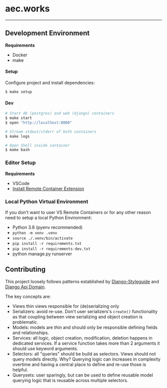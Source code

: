 # aec.works
-----

## Development Environment

**Requirements**

* Docker
* make

#### Setup

Configure project and install dependencies:

```
$ make setup
```

#### Dev

```bash
# Start db (postgres) and web (django) containers
$ make start
$ open "http://localhost:8000"

# Stream stdout/stderr of both containers
$ make logs

# Open Shell inside container
$ make bash
```

### Editor Setup

**Requirements**

* VSCode
* [Install Remote Container Extension](https://code.visualstudio.com/docs/remote/containers)


### Local Python Virtual Environment

If you don't want to user VS Remote Containers or for any other reason need to setup a local Python Environment:

* Python 3.8 (pyenv recommended)
* `python -m venv .venv`
* `source ./.venv/bin/activate`
* `pip install -r requirements.txt`
* `pip install -r requirements-dev.txt`
* python manage.py runserver


## Contributing

This project loosely follows patterns established by [Django-Styleguide](https://github.com/HackSoftware/Django-Styleguide) and [Django Api Domain](https://phalt.github.io/django-api-domains/styleguide/).


The key concepts are:
* Views thin views responsible for (de)serializing only
* Serializers: avoid re-use. Don't user serializers's `create()` functionality as that coupling between view serializing and object creation is problematic.
* Models: models are _thin_ and should only be responsible defining fields and relationships.
* Services: all logic, object creation, modification, deletion happens in dedicated services. If a service function takes more than 2 arguments it should use keyword arguments.
* Selectors: all "queries" should be build as selectors. Views should not query models directly. Why? Querying logic can  increases in complexity overtime and having a central place to define and re-use those is helpful.
* Querysets: user sparingly, but can be used to define reusable model querying logic that is reusable across multiple selectors.


